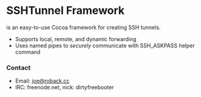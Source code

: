 # SSHTunnel Framework
is an easy-to-use Cocoa framework for creating SSH tunnels.

* Supports local, remote, and dynamic forwarding
* Uses named pipes to *securely* communicate with SSH_ASKPASS helper command

### Contact

* Email: joe@roback.cc
* IRC: freenode.net, nick: dirtyfreebooter
